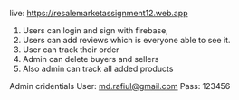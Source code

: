 live: https://resalemarketassignment12.web.app

 1. Users can login and sign with firebase,
 2. Users can add reviews which is everyone able to see it.
 3. User can track their order
 4. Admin can  delete buyers and sellers
 5. Also admin can track all added products

Admin cridentials
User: md.rafiul@gmail.com
Pass: 123456
